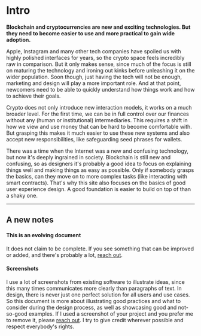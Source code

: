 
# Intro

**Blockchain and cryptocurrencies are new and exciting technologies. But they need to become easier to use and more practical to gain wide adoption.**

Apple, Instagram and many other tech companies have spoiled us with highly polished interfaces for years, so the crypto space feels incredibly raw in comparison. But it only makes sense, since much of the focus is still on maturing the technology and ironing out kinks before unleashing it on the wider population. Soon though, just having the tech will not be enough, marketing and design will play a more important role. And at that point, newcomers need to be able to quickly understand how things work and how to achieve their goals.

Crypto does not only introduce new interaction models, it works on a much broader level. For the first time, we can be in full control over our finances without any (human or institutional) intermediaries. This requires a shift in how we view and use money that can be hard to become comfortable with. But grasping this makes it much easier to use these new systems and also accept new responsibilities, like safeguarding seed phrases for wallets.

<fig desktop="half,right">
	<fig-img
		src="/images/intro/holding-bitcoin-to-your-face.jpg"
		width="800"
		height="600"
		alt="Holding Bitcoin to your face."
	/>
	<fig-cap
		caption="'Am I doing it right?'"
		title="Photo via Thought Catalog"
		link="https://unsplash.com/photos/Xeo_7HSwYsA"
	/>
</fig>

There was a time when the Internet was a new and confusing technology, but now it's deeply ingrained in society. Blockchain is still new and confusing, so as designers it's probably a good idea to focus on explaining things well and making things as easy as possible. Only if somebody grasps the basics, can they move on to more complex tasks (like interacting with smart contracts). That's why this site also focuses on the basics of good user experience design. A good foundation is easier to build on top of than a shaky one.

---

## A new notes

#### This is an evolving document

It does not claim to be complete. If you see something that can be improved or added, and there's probably a lot, [reach out](https://twitter.com/gbks).

#### Screenshots

I use a lot of screenshots from existing software to illustrate ideas, since this many times communicates more clearly than paragraphs of text. In design, there is never just one perfect solution for all users and use cases. So this document is more about illustrating good practices and what to consider during the design process, as well as showcasing good and not-so-good examples. If I used a screenshot of your project and you prefer me to remove it, please [reach out](https://twitter.com/gbks). I try to give credit wherever possible and respect everybody's rights.